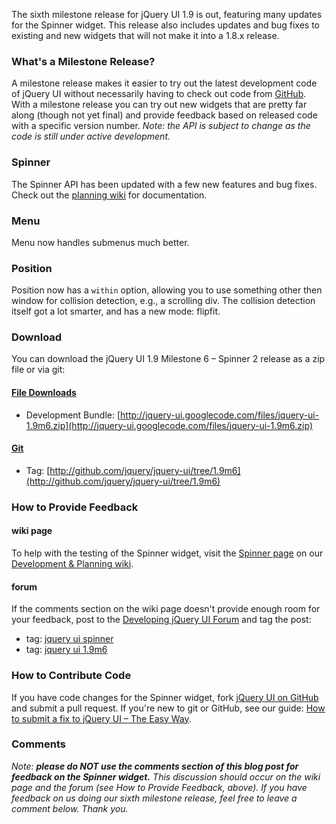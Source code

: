 The sixth milestone release for jQuery UI 1.9 is out, featuring many
updates for the Spinner widget. This release also includes updates and
bug fixes to existing and new widgets that will not make it into a 1.8.x
release.

### What's a Milestone Release?

A milestone release makes it easier to try out the latest development
code of jQuery UI without necessarily having to check out code from
[GitHub](http://github.com/jquery/jquery-ui). With a milestone release
you can try out new widgets that are pretty far along (though not yet
final) and provide feedback based on released code with a specific
version number. *Note: the API is subject to change as the code is still
under active development.*

### Spinner

The Spinner API has been updated with a few new features and bug fixes.
Check out the [planning
wiki](http://wiki.jqueryui.com/w/page/12138077/Spinner) for
documentation.

### Menu

Menu now handles submenus much better.

### Position

Position now has a `within` option, allowing you to use something other
then window for collision detection, e.g., a scrolling div. The
collision detection itself got a lot smarter, and has a new mode:
flipfit.

### Download

You can download the jQuery UI 1.9 Milestone 6 – Spinner 2 release as a
zip file or via git:

#### [File Downloads](http://code.google.com/p/jquery-ui/downloads/list)

-   Development Bundle:
    [http://jquery-ui.googlecode.com/files/jquery-ui-1.9m6.zip](http://jquery-ui.googlecode.com/files/jquery-ui-1.9m6.zip)

#### [Git](http://github.com/jquery/jquery-ui/)

-   Tag:
    [http://github.com/jquery/jquery-ui/tree/1.9m6](http://github.com/jquery/jquery-ui/tree/1.9m6)

### How to Provide Feedback

#### wiki page

To help with the testing of the Spinner widget, visit the [Spinner
page](http://wiki.jqueryui.com/w/page/12138077/Spinner) on our
[Development & Planning wiki](http://wiki.jqueryui.com/).

#### forum

If the comments section on the wiki page doesn't provide enough room for
your feedback, post to the [Developing jQuery UI
Forum](http://forum.jquery.com/developing-jquery-ui) and tag the post:

-   tag: [jquery ui
    spinner](http://forum.jquery.com/tag/jquery-ui-spinner)
-   tag: [jquery ui 1.9m6](http://forum.jquery.com/tag/jquery-ui-1.9m6)

### How to Contribute Code

If you have code changes for the Spinner widget, fork [jQuery UI on
GitHub](http://github.com/jquery/jquery-ui) and submit a pull request.
If you're new to git or GitHub, see our guide: [How to submit a fix to
jQuery UI – The Easy
Way](http://blog.jqueryui.com/2010/05/how-to-submit-a-fix-to-jquery-ui-the-easy-way/).

### Comments

*Note: **please do NOT use the comments section of this blog post for
feedback on the Spinner widget.** This discussion should occur on the
wiki page and the forum (see How to Provide Feedback, above).* *If you
have feedback on us doing our sixth milestone release, feel free to
leave a comment below. Thank you.*
